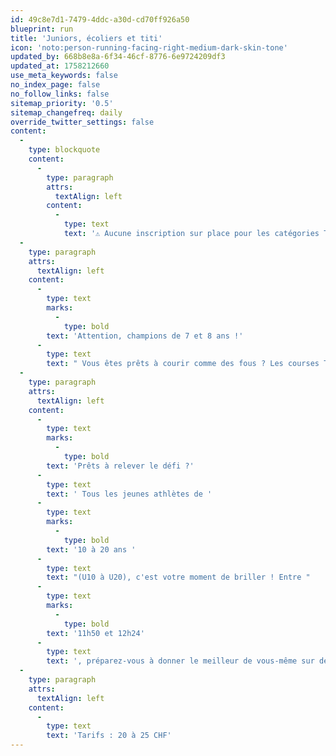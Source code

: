 ```yaml
---
id: 49c8e7d1-7479-4ddc-a30d-cd70ff926a50
blueprint: run
title: 'Juniors, écoliers et titi'
icon: 'noto:person-running-facing-right-medium-dark-skin-tone'
updated_by: 668b8e8a-6f34-46cf-8776-6e9724209df3
updated_at: 1758212660
use_meta_keywords: false
no_index_page: false
no_follow_links: false
sitemap_priority: '0.5'
sitemap_changefreq: daily
override_twitter_settings: false
content:
  -
    type: blockquote
    content:
      -
        type: paragraph
        attrs:
          textAlign: left
        content:
          -
            type: text
            text: '⚠️ Aucune inscription sur place pour les catégories Titi, Ecoliers C, Ecoliers B et Ecoliers A.'
  -
    type: paragraph
    attrs:
      textAlign: left
    content:
      -
        type: text
        marks:
          -
            type: bold
        text: 'Attention, champions de 7 et 8 ans !'
      -
        type: text
        text: " Vous êtes prêts à courir comme des fous ? Les courses Titi sont faites pour vous ! Les garçons s'élanceront à 11h40 et les filles à 11h42. C'est l'occasion de montrer à tous ce que vous avez dans les jambes ! Et le plus cool, c'est qu'il n'y aura pas de grands pour vous embêter ! Les parents n'ont pas le droit de venir avec vous. Alors, qu'est-ce que vous attendez pour vous inscrire ?"
  -
    type: paragraph
    attrs:
      textAlign: left
    content:
      -
        type: text
        marks:
          -
            type: bold
        text: 'Prêts à relever le défi ?'
      -
        type: text
        text: ' Tous les jeunes athlètes de '
      -
        type: text
        marks:
          -
            type: bold
        text: '10 à 20 ans '
      -
        type: text
        text: "(U10 à U20), c'est votre moment de briller ! Entre "
      -
        type: text
        marks:
          -
            type: bold
        text: '11h50 et 12h24'
      -
        type: text
        text: ', préparez-vous à donner le meilleur de vous-même sur des parcours conçus spécialement pour vous. Fun et défis garantis !'
  -
    type: paragraph
    attrs:
      textAlign: left
    content:
      -
        type: text
        text: 'Tarifs : 20 à 25 CHF'
---
```

